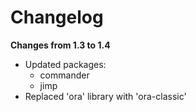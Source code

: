 # Changelog

**Changes from 1.3 to 1.4**
* Updated packages:
	* commander
	* jimp
* Replaced 'ora' library with 'ora-classic'